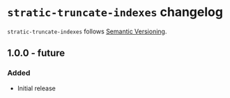 # `stratic-truncate-indexes` changelog

`stratic-truncate-indexes` follows [Semantic Versioning][1].

## 1.0.0 - future

### Added

* Initial release

 [1]: http://semver.org/
